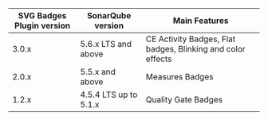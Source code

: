 | SVG Badges Plugin version | SonarQube version     | Main Features                                               |
|---------------------------|-----------------------|-------------------------------------------------------------| 
| 3.0.x                     | 5.6.x LTS and above   | CE Activity Badges, Flat badges, Blinking and color effects |
| 2.0.x                     | 5.5.x and above       | Measures Badges                                             |
| 1.2.x                     | 4.5.4 LTS up to 5.1.x | Quality Gate Badges                                         |